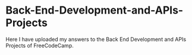 # Back-End-Development-and-APIs-Projects
Here I have uploaded my answers to the Back End Development and APIs Projects of FreeCodeCamp.

